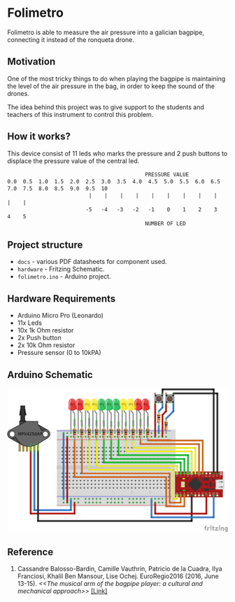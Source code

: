 # Folimetro

Folimetro is able to measure the air pressure into a galician bagpipe, connecting it instead of the ronqueta drone.

## Motivation

One of the most tricky things to do when playing the bagpipe is maintaining the level of the air pressure in the bag, in order to keep the sound of the drones.

The idea behind this project was to give support to the students and teachers of this instrument to control this problem.

## How it works?

This device consist of 11 leds who marks the pressure and 2 push buttons to displace the pressure value of the central led.

```
                                            PRESSURE VALUE
0.0  0.5  1.0  1.5  2.0  2.5  3.0  3.5  4.0  4.5  5.0  5.5  6.0  6.5  7.0  7.5  8.0  8.5  9.0  9.5  10
                          |    |    |    |    |    |    |    |    |    |    |  
                         -5   -4   -3   -2   -1    0    1    2    3    4    5
                                            NUMBER OF LED

```

## Project structure
* `docs` - various PDF datasheets for component used.
* `hardware` - Fritzing Schematic.
* `folimetro.ino` - Arduino project.

## Hardware Requirements

* Arduino Micro Pro (Leonardo)
* 11x Leds
* 10x 1k Ohm resistor
* 2x Push button
* 2x 10k Ohm resistor
* Pressure sensor (0 to 10kPA)

## Arduino Schematic
![Connection Scheme](figures/sketch.png)

## Reference
1.  Cassandre Balosso-Bardin, Camille Vauthrin, Patricio de la Cuadra, Ilya Franciosi, Khalil Ben Mansour, Lise Ochej. EuroRegio2016 (2016, June 13-15). *\<\<The musical arm of the bagpipe player: a cultural and mechanical approach>>*  [[Link]]( http://www.sea-acustica.es/fileadmin/Oporto16/73.pdf)
